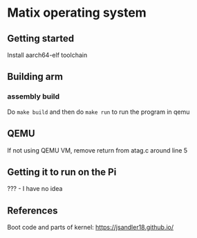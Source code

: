 # Matix operating system

## Getting started

Install aarch64-elf toolchain

## Building arm

### assembly build

Do `make build` and then do `make run` to run the program in qemu

## QEMU

If not using QEMU VM, remove return from atag.c around line 5

## Getting it to run on the Pi

??? - I have no idea

## References
Boot code and parts of kernel: https://jsandler18.github.io/
